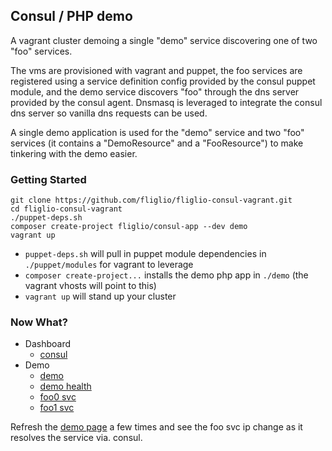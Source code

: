 ## Consul / PHP demo

A vagrant cluster demoing a single "demo" service discovering one of two "foo" services. 

The vms are provisioned with vagrant and puppet, the foo services are registered using a service definition config provided by the consul puppet module, and the demo service discovers "foo" through the dns server provided by the consul agent. Dnsmasq is leveraged to integrate the consul dns server so vanilla dns requests can be used.

A single demo application is used for the "demo" service and two "foo" services (it contains a "DemoResource" and a "FooResource") to make tinkering with the demo easier. 

### Getting Started
	
	git clone https://github.com/fliglio/fliglio-consul-vagrant.git
	cd fliglio-consul-vagrant
	./puppet-deps.sh
	composer create-project fliglio/consul-app --dev demo
	vagrant up

- `puppet-deps.sh` will pull in puppet module dependencies in `./puppet/modules` for vagrant to leverage
- `composer create-project...` installs the demo php app in `./demo` (the vagrant vhosts will point to this)
- `vagrant up` will stand up your cluster

### Now What?
- Dashboard
	- [consul](http://172.20.20.11:8500/ui/#/dc1/services)
- Demo
	- [demo](http://172.20.20.20:8080/demo)
	- [demo health](http://172.20.20.20:8080/api/health)
	- [foo0 svc](http://172.20.20.21:8080/foo)
	- [foo1 svc](http://172.20.20.22:8080/foo)

Refresh the [demo page](http://172.20.20.20:8080/demo) a few times and see the foo svc ip change as it resolves the service via. consul.